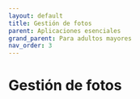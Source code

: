 ```yaml
---
layout: default
title: Gestión de fotos
parent: Aplicaciones esenciales
grand_parent: Para adultos mayores
nav_order: 3
---
```


# Gestión de fotos